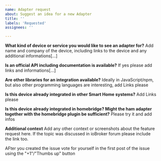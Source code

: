 ```yaml
---
name: Adapter request
about: Suggest an idea for a new Adapter
title: ''
labels: 'Requested'
assignees: ''

---
```


**What kind of device or service you would like to see an adapter for?**
Add name and company of the device, including links to the device and any additional informations[...]

**Is an official API including documentation is available?**
If yes please add links and informations[...]

**Are other libraries for an integration available?**
Ideally in JavaScript/npm, but also other programming languages are interesting, add Links please

**Is this device already integrated in other Smart Home systems?**
Add Links please

**Is this device already integrated in homebridge? Might the ham adapter together with the homebridge plugin be sufficient?**
Please try it and add infos

**Additional context**
Add any other context or screenshots about the feature request here. If the topic was discussed in ioBroker forum please include the link too.

AFter you created the issue vote for yourself in the first post of the issue using the "+1"/"Thumbs up" button

